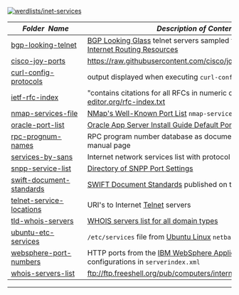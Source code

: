 [![werdlists/inet-services](https://img.shields.io/badge/werdlists-inet_services-purple.svg?logo=github&style=popout&longCache=true)](# "werdlists/inet-services")

|&nbsp;&nbsp;&nbsp;&nbsp;&nbsp;&nbsp;_Folder&nbsp;&nbsp;Name_&nbsp;&nbsp;&nbsp;&nbsp;&nbsp;&nbsp;| _Description of Contents_
|:--------------------|--------------------------------------------------------------------------------------------------------------------------------------------------------
| [bgp-looking-telnet](bgp-looking-telnet.txt) |  [BGP Looking Glass](https://www.bgp4.net/) telnet servers sampled from [Advanced Internet Routing Resources](http://www.bgp4.as) 
| [cisco-joy-ports](cisco-joy-ports.txt) |  <https://raw.githubusercontent.com/cisco/joy/master/data/ports.txt> 
| [curl-config-protocols](curl-config-protocols.txt) |  output displayed when executing `curl-config --protocols` 
| [ietf-rfc-index](ietf-rfc-index.txt.xz) |  "contains citations for all RFCs in numeric order" <https://www.rfc-editor.org/rfc-index.txt> 
| [nmap-services-file](nmap-services-file.txt) |  [NMap's Well-Known Port List](https://nmap.org/book/nmap-services.html) `nmap-services` file 
| [oracle-port-list](oracle-port-list.txt) |  [Oracle App Server Install Guide Default Port Numbers](https://docs.oracle.com/cd/B14101_13/install.1012/install/ports.htm) 
| [rpc-prognum-names](rpc-prognum-names.txt) |  RPC program number database as documented by the `rpc(5)` manual page 
| [services-by-sans](services-by-sans.txt) |  Internet network services list with protocol and port mapping 
| [snpp-service-list](snpp-service-list.txt) |  [Directory of SNPP Port Settings](https://www.notepage.net/snpp.htm) 
| [swift-document-standards](swift-document-standards.txt) | [SWIFT Document Standards](https://edibasics.com/edi-resources/document-standards/swift) published on the [EDI Basics](https://edibasics.com "Your resource for learning about EDI") web site
| [telnet-service-locations](telnet-service-locations.txt) | URI's to Internet [Telnet](https://wikipedia.org/wiki/Telnet "Telnet is a protocol used on the Internet or local area network to provide a bidirectional interactive text-oriented communication facility using a virtual terminal connection.") servers  
| [tld-whois-servers](tld-whois-servers.txt) |  [WHOIS servers list for all domain types](http://www.nirsoft.net/whois_servers_list.html) 
| [ubuntu-etc-services](ubuntu-etc-services.txt) |  `/etc/services` file from [Ubuntu Linux](https://www.ubuntu.com) `netbase` package 
| [websphere-port-numbers](websphere-port-numbers.txt) |  HTTP ports from the [IBM WebSphere Application Server](https://ibm.com/cloud/websphere-application-platform) listener configurations in `serverindex.xml` 
| [whois-servers-list](whois-servers-list.txt) |  <ftp://ftp.freeshell.org/pub/computers/internet/whois-servers.list> 

* * *

